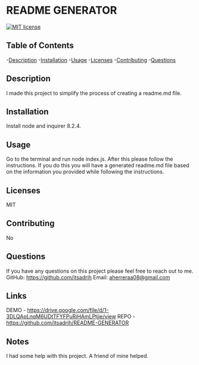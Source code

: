 # README GENERATOR
 [![MIT license](https://img.shields.io/badge/License-MIT-blue.svg)](http://lbesson.mit-license.org/)



## Table of Contents

-[Description](#description)
-[Installation](#installation)
-[Usage](#usage)
-[Licenses](#licenses)
-[Contributing](#contributing)
-[Questions](#questions)


## Description
I made this project to simplify the process of creating a readme.md file.

## Installation
Install node and inquirer 8.2.4.

## Usage
Go to the terminal and run node index.js. After this please follow the instructions. If you do this you will have a generated readme.md file based on the information you provided while following the instructions.

## Licenses
MIT

## Contributing
No

## Questions
If you have any questions on this project please feel free to reach out to me.
GitHub: https://github.com/itsadrih 
Email: aherreraa08@gmail.com

## Links 
DEMO - https://drive.google.com/file/d/1-3DLQApLnqM6UDtTFYFPuRiHAmLPtjje/view
REPO - https://github.com/itsadrih/README-GENERATOR

## Notes
I had some help with this project. A friend of mine helped.